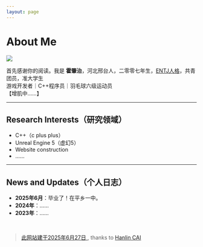 ```yaml
---
layout: page
---
```


# About Me

<img src="https://viphzz.github.io/images/huozz.jpg" class="floatpic">

首先感谢你的阅读。我是 **霍肇治**，河北邢台人，二零零七年生，[ENTJ人格](https://www.16personalities.com/ch/entj-%E4%BA%BA%E6%A0%BC)，共青团员，准大学生<br>
游戏开发者｜C++程序员｜羽毛球六级运动员<br>
【增肌中……】

---

## Research Interests（研究领域）

- C++（c plus plus）
- Unreal Engine 5（虚幻5）
- Website construction
- ……

---

## News and Updates（个人日志）

- **2025年6月**：毕业了！在平乡一中。
- **2024年**：……
- **2023年**：……
<br>

<blockquote class="twitter-tweet"><p lang="en" dir="ltr"><a href="https://viphzz.github.io">此网站建于2025年6月27日 </a>, thanks to <a href="https://caihanlin.com">Hanlin CAI</a>
